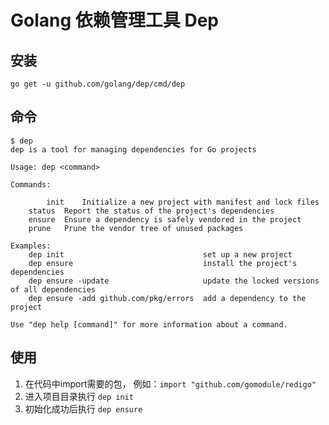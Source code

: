 # Golang 依赖管理工具 Dep

## 安装

```
go get -u github.com/golang/dep/cmd/dep
```

## 命令

```
$ dep
dep is a tool for managing dependencies for Go projects

Usage: dep <command>

Commands:

		init    Initialize a new project with manifest and lock files
	status  Report the status of the project's dependencies
	ensure  Ensure a dependency is safely vendored in the project
	prune   Prune the vendor tree of unused packages

Examples:
	dep init                               set up a new project
	dep ensure                             install the project's dependencies
	dep ensure -update                     update the locked versions of all dependencies
	dep ensure -add github.com/pkg/errors  add a dependency to the project

Use "dep help [command]" for more information about a command.
```

## 使用

1. 在代码中import需要的包， 例如：`import "github.com/gomodule/redigo"`
1. 进入项目目录执行 `dep init`
1. 初始化成功后执行 `dep ensure`
